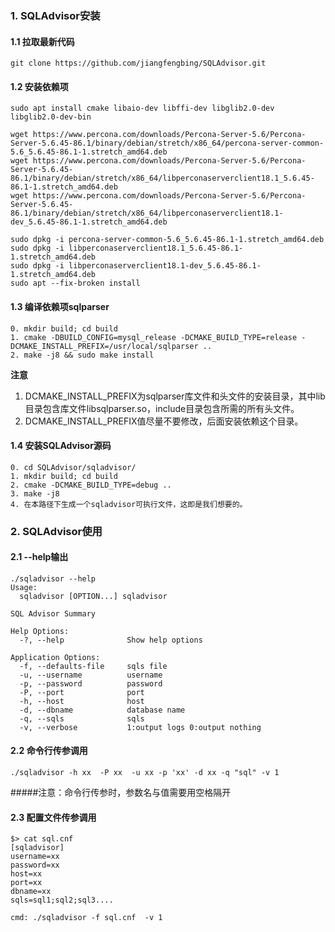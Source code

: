 ### 1. SQLAdvisor安装

#### 1.1 拉取最新代码
```
git clone https://github.com/jiangfengbing/SQLAdvisor.git
```

#### 1.2 安装依赖项

```
sudo apt install cmake libaio-dev libffi-dev libglib2.0-dev libglib2.0-dev-bin

wget https://www.percona.com/downloads/Percona-Server-5.6/Percona-Server-5.6.45-86.1/binary/debian/stretch/x86_64/percona-server-common-5.6_5.6.45-86.1-1.stretch_amd64.deb
wget https://www.percona.com/downloads/Percona-Server-5.6/Percona-Server-5.6.45-86.1/binary/debian/stretch/x86_64/libperconaserverclient18.1_5.6.45-86.1-1.stretch_amd64.deb
wget https://www.percona.com/downloads/Percona-Server-5.6/Percona-Server-5.6.45-86.1/binary/debian/stretch/x86_64/libperconaserverclient18.1-dev_5.6.45-86.1-1.stretch_amd64.deb

sudo dpkg -i percona-server-common-5.6_5.6.45-86.1-1.stretch_amd64.deb
sudo dpkg -i libperconaserverclient18.1_5.6.45-86.1-1.stretch_amd64.deb
sudo dpkg -i libperconaserverclient18.1-dev_5.6.45-86.1-1.stretch_amd64.deb
sudo apt --fix-broken install
```

#### 1.3 编译依赖项sqlparser

```
0. mkdir build; cd build
1. cmake -DBUILD_CONFIG=mysql_release -DCMAKE_BUILD_TYPE=release -DCMAKE_INSTALL_PREFIX=/usr/local/sqlparser ..
2. make -j8 && sudo make install
```

**注意**

1. DCMAKE_INSTALL_PREFIX为sqlparser库文件和头文件的安装目录，其中lib目录包含库文件libsqlparser.so，include目录包含所需的所有头文件。
2. DCMAKE_INSTALL_PREFIX值尽量不要修改，后面安装依赖这个目录。

#### 1.4 安装SQLAdvisor源码

```
0. cd SQLAdvisor/sqladvisor/
1. mkdir build; cd build
2. cmake -DCMAKE_BUILD_TYPE=debug ..
3. make -j8
4. 在本路径下生成一个sqladvisor可执行文件，这即是我们想要的。
```

### 2. SQLAdvisor使用
#### 2.1 --help输出
```
./sqladvisor --help
Usage:
  sqladvisor [OPTION...] sqladvisor

SQL Advisor Summary

Help Options:
  -?, --help              Show help options

Application Options:
  -f, --defaults-file     sqls file
  -u, --username          username
  -p, --password          password
  -P, --port              port
  -h, --host              host
  -d, --dbname            database name
  -q, --sqls              sqls
  -v, --verbose           1:output logs 0:output nothing
```
#### 2.2 命令行传参调用
```
./sqladvisor -h xx  -P xx  -u xx -p 'xx' -d xx -q "sql" -v 1
```
#####注意：命令行传参时，参数名与值需要用空格隔开

#### 2.3 配置文件传参调用

```
$> cat sql.cnf
[sqladvisor]
username=xx
password=xx
host=xx
port=xx
dbname=xx
sqls=sql1;sql2;sql3....

cmd: ./sqladvisor -f sql.cnf  -v 1
```
